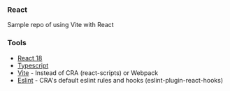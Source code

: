### React

Sample repo of using Vite with React

### Tools

- [React 18](https://reactjs.org/)
- [Typescript](https://www.typescriptlang.org/)
- [Vite](https://vitejs.dev/) - Instead of CRA (react-scripts) or Webpack
- [Eslint](https://eslint.org/) - CRA's default eslint rules and hooks (eslint-plugin-react-hooks)
